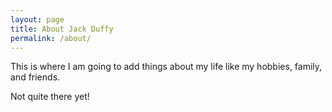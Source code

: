 ```yaml
---
layout: page
title: About Jack Duffy
permalink: /about/
---
```


This is where I am going to add things about my life like my hobbies, family, and friends.

Not quite there yet!
